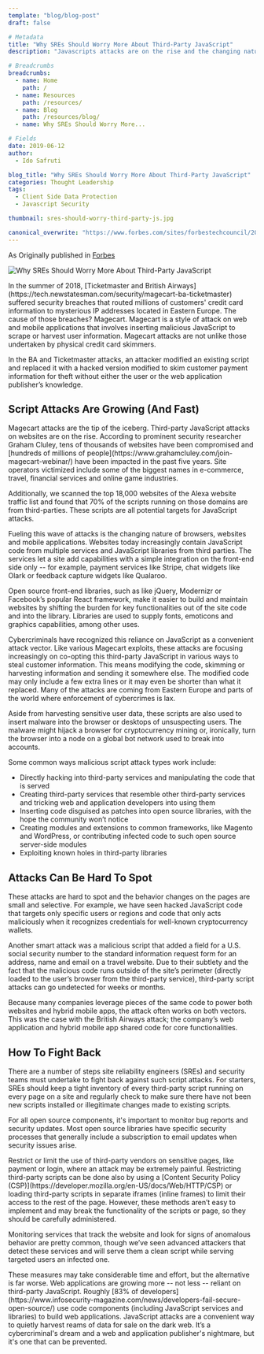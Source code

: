 ```yaml
---
template: "blog/blog-post"
draft: false

# Metadata
title: "Why SREs Should Worry More About Third-Party JavaScript"
description: "Javascripts attacks are on the rise and the changing nature of websites & mobile applications is fueling it. These javascript attacks are hard to stop and the post provide solutions on how to fight back."

# Breadcrumbs
breadcrumbs:
  - name: Home
    path: /
  - name: Resources
    path: /resources/
  - name: Blog
    path: /resources/blog/
  - name: Why SREs Should Worry More...

# Fields
date: 2019-06-12
author:
  - Ido Safruti

blog_title: "Why SREs Should Worry More About Third-Party JavaScript"
categories: Thought Leadership
tags:
  - Client Side Data Protection
  - Javascript Security

thumbnail: sres-should-worry-third-party-js.jpg

canonical_overwrite: "https://www.forbes.com/sites/forbestechcouncil/2019/06/12/why-sres-should-worry-more-about-third-party-javascript/#3c9f6fb2f525"
---
```


As Originally published in [Forbes](https://www.forbes.com/sites/forbestechcouncil/2019/06/12/why-sres-should-worry-more-about-third-party-javascript/#3c9f6fb2f525)

![Why SREs Should Worry More About Third-Party JavaScript](/assets/images/blog/sres-should-worry-third-party-js.jpg)<br>

<p>In the summer of 2018, [Ticketmaster and British Airways](https://tech.newstatesman.com/security/magecart-ba-ticketmaster) suffered security breaches that routed millions of customers' credit card information to mysterious IP addresses located in Eastern Europe. The cause of those breaches? Magecart. Magecart is a style of attack on web and mobile applications that involves inserting malicious JavaScript to scrape or harvest user information. Magecart attacks are not unlike those undertaken by physical credit card skimmers.</p>
<p>In the BA and Ticketmaster attacks, an attacker modified an existing script and replaced it with a hacked version modified to skim customer payment information for theft without either the user or the web application publisher’s knowledge.</p>

<h2>Script Attacks Are Growing (And Fast)</h2>

<p>Magecart attacks are the tip of the iceberg. Third-party JavaScript attacks on websites are on the rise. According to prominent security researcher Graham Cluley, tens of thousands of websites have been compromised and [hundreds of millions of people](https://www.grahamcluley.com/join-magecart-webinar/) have been impacted in the past five years. Site operators victimized include some of the biggest names in e-commerce, travel, financial services and online game industries.</p>

<p>Additionally, we scanned the top 18,000 websites of the Alexa website traffic list and found that 70% of the scripts running on those domains are from third-parties. These scripts are all potential targets for JavaScript attacks.</p>

<p>Fueling this wave of attacks is the changing nature of browsers, websites and mobile applications. Websites today increasingly contain JavaScript code from multiple services and JavaScript libraries from third parties. The services let a site add capabilities with a simple integration on the front-end side only -- for example, payment services like Stripe, chat widgets like Olark or feedback capture widgets like Qualaroo.</p>

<p>Open source front-end libraries, such as like jQuery, Modernizr or Facebook’s popular React framework, make it easier to build and maintain websites by shifting the burden for key functionalities out of the site code and into the library. Libraries are used to supply fonts, emoticons and graphics capabilities, among other uses.</p>

<p>Cybercriminals have recognized this reliance on JavaScript as a convenient attack vector. Like various Magecart exploits, these attacks are focusing increasingly on co-opting this third-party JavaScript in various ways to steal customer information. This means modifying the code, skimming or harvesting information and sending it somewhere else. The modified code may only include a few extra lines or it may even be shorter than what it replaced. Many of the attacks are coming from Eastern Europe and parts of the world where enforcement of cybercrimes is lax.</p>

<p>Aside from harvesting sensitive user data, these scripts are also used to insert malware into the browser or desktops of unsuspecting users. The malware might hijack a browser for cryptocurrency mining or, ironically, turn the browser into a node on a global bot network used to break into accounts.</p>

<p>Some common ways malicious script attack types work include:</p>

<ul>
  <li>Directly hacking into third-party services and manipulating the code that is served</li>
  
  <li>Creating third-party services that resemble other third-party services and tricking web and application developers into using them</li>
  
  <li>Inserting code disguised as patches into open source libraries, with the hope the community won’t notice</li>
  
  <li>Creating modules and extensions to common frameworks, like Magento and WordPress, or contributing infected code to such open source server-side modules</li>
  
  <li>Exploiting known holes in third-party libraries</li>
</ul>

<h2>Attacks Can Be Hard To Spot</h2>

<p>These attacks are hard to spot and the behavior changes on the pages are small and selective. For example, we have seen hacked JavaScript code that targets only specific users or regions and code that only acts maliciously when it recognizes credentials for well-known cryptocurrency wallets.</p>

<p>Another smart attack was a malicious script that added a field for a U.S. social security number to the standard information request form for an address, name and email on a travel website. Due to their subtlety and the fact that the malicious code runs outside of the site’s perimeter (directly loaded to the user’s browser from the third-party service), third-party script attacks can go undetected for weeks or months.</p>

<p>Because many companies leverage pieces of the same code to power both websites and hybrid mobile apps, the attack often works on both vectors. This was the case with the British Airways attack; the company’s web application and hybrid mobile app shared code for core functionalities.</p>

<h2>How To Fight Back</h2>

<p>There are a number of steps site reliability engineers (SREs) and security teams must undertake to fight back against such script attacks. For starters, SREs should keep a tight inventory of every third-party script running on every page on a site and regularly check to make sure there have not been new scripts installed or illegitimate changes made to existing scripts.</p>

<p>For all open source components, it's important to monitor bug reports and security updates. Most open source libraries have specific security processes that generally include a subscription to email updates when security issues arise.</p>

<p>Restrict or limit the use of third-party vendors on sensitive pages, like payment or login, where an attack may be extremely painful. Restricting third-party scripts can be done also by using a [Content Security Policy (CSP)](https://developer.mozilla.org/en-US/docs/Web/HTTP/CSP) or loading third-party scripts in separate iframes (inline frames) to limit their access to the rest of the page. However, these methods aren’t easy to implement and may break the functionality of the scripts or page, so they should be carefully administered.</p>

<p>Monitoring services that track the website and look for signs of anomalous behavior are pretty common, though we’ve seen advanced attackers that detect these services and will serve them a clean script while serving targeted users an infected one.</p>

<p>These measures may take considerable time and effort, but the alternative is far worse. Web applications are growing more -- not less -- reliant on third-party JavaScript. Roughly [83% of developers](https://www.infosecurity-magazine.com/news/developers-fail-secure-open-source/) use code components (including JavaScript services and libraries) to build web applications. JavaScript attacks are a convenient way to quietly harvest reams of data for sale on the dark web. It’s a cybercriminal's dream and a web and application publisher's nightmare, but it's one that can be prevented.</p>
